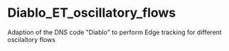 # Diablo_ET_oscillatory_flows
Adaption of the DNS code "Diablo" to perform Edge tracking for different oscilaltory flows
